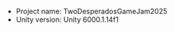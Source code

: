 <!-- UNITY CODE ASSIST INSTRUCTIONS START -->
- Project name: TwoDesperadosGameJam2025
- Unity version: Unity 6000.1.14f1
<!-- UNITY CODE ASSIST INSTRUCTIONS END -->